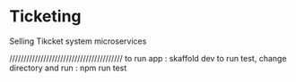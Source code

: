 # Ticketing
Selling Tikcket system microservices

////////////////////////////////////////
to run app : skaffold dev
to run test, change directory and run : npm run test
